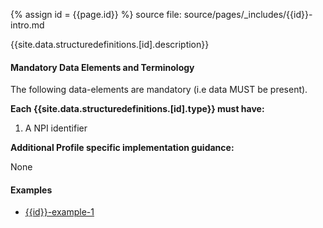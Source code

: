 
{% assign id = {{page.id}} %}
source file: source/pages/\_includes/{{id}}-intro.md

{{site.data.structuredefinitions.[id].description}}

#### Mandatory Data Elements and Terminology

The following data-elements are mandatory (i.e data MUST be present).

**Each {{site.data.structuredefinitions.[id].type}} must have:**

1. A NPI identifier

<!--

Each {{site.data.structuredefinitions.[id].type}} *should* have ([Must Support](guidance.html#must-support)):

1. The beneficiary

-->

**Additional Profile specific implementation guidance:**

None

#### Examples

- [{{id}}-example-1](todo.html)
